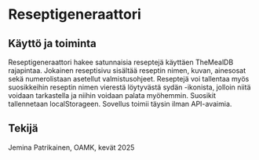 # Reseptigeneraattori

## Käyttö ja toiminta
Reseptigeneraattori hakee satunnaisia reseptejä käyttäen TheMealDB rajapintaa.
Jokainen reseptisivu sisältää reseptin nimen, kuvan, ainesosat sekä numerolistaan asetellut valmistusohjeet.
Reseptejä voi tallentaa myös suosikkeihin reseptin nimen vierestä löytyvästä sydän -ikonista, jolloin niitä voidaan tarkastella ja niihin voidaan palata myöhemmin. Suosikit tallennetaan localStorageen.
Sovellus toimii täysin ilman API-avaimia.

## Tekijä
Jemina Patrikainen, OAMK, kevät 2025